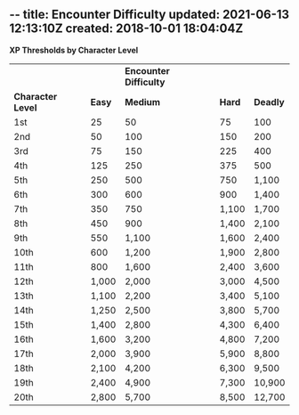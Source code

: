 --
title: Encounter Difficulty
updated: 2021-06-13 12:13:10Z
created: 2018-10-01 18:04:04Z
---

**XP Thresholds by Character Level**

|                     |          |                          |          |            |
|---------------------|----------|--------------------------|----------|------------|
|                     |          | **Encounter Difficulty** |          |            |
| **Character Level** | **Easy** | **Medium**               | **Hard** | **Deadly** |
| 1st                 | 25       | 50                       | 75       | 100        |
| 2nd                 | 50       | 100                      | 150      | 200        |
| 3rd                 | 75       | 150                      | 225      | 400        |
| 4th                 | 125      | 250                      | 375      | 500        |
| 5th                 | 250      | 500                      | 750      | 1,100      |
| 6th                 | 300      | 600                      | 900      | 1,400      |
| 7th                 | 350      | 750                      | 1,100    | 1,700      |
| 8th                 | 450      | 900                      | 1,400    | 2,100      |
| 9th                 | 550      | 1,100                    | 1,600    | 2,400      |
| 10th                | 600      | 1,200                    | 1,900    | 2,800      |
| 11th                | 800      | 1,600                    | 2,400    | 3,600      |
| 12th                | 1,000    | 2,000                    | 3,000    | 4,500      |
| 13th                | 1,100    | 2,200                    | 3,400    | 5,100      |
| 14th                | 1,250    | 2,500                    | 3,800    | 5,700      |
| 15th                | 1,400    | 2,800                    | 4,300    | 6,400      |
| 16th                | 1,600    | 3,200                    | 4,800    | 7,200      |
| 17th                | 2,000    | 3,900                    | 5,900    | 8,800      |
| 18th                | 2,100    | 4,200                    | 6,300    | 9,500      |
| 19th                | 2,400    | 4,900                    | 7,300    | 10,900     |
| 20th                | 2,800    | 5,700                    | 8,500    | 12,700     |
